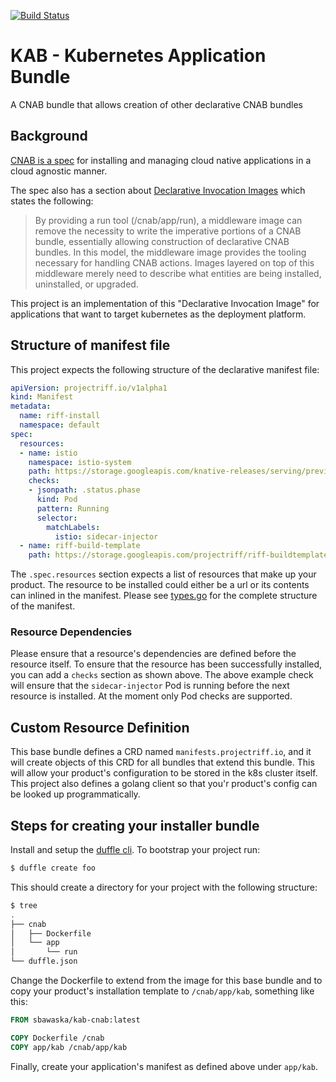 [![Build Status](https://dev.azure.com/projectriff/cnab-k8s-installer-base/_apis/build/status/projectriff.cnab-k8s-installer-base?branchName=master)](https://dev.azure.com/projectriff/cnab-k8s-installer-base/_build/latest?definitionId=1&branchName=master)

# KAB - Kubernetes Application Bundle
A CNAB bundle that allows creation of other declarative CNAB bundles


## Background

[CNAB is a spec](https://github.com/deislabs/cnab-spec) for installing and managing cloud native applications in a
cloud agnostic manner.

The spec also has a section about [Declarative Invocation Images](https://github.com/deislabs/cnab-spec/blob/master/801-declarative-images.md)
which states the following:

> By providing a run tool (/cnab/app/run), a middleware image can remove the necessity to write the imperative portions
> of a CNAB bundle, essentially allowing construction of declarative CNAB bundles. In this model, the middleware image
> provides the tooling necessary for handling CNAB actions. Images layered on top of this middleware merely need to
> describe what entities are being installed, uninstalled, or upgraded.

This project is an implementation of this "Declarative Invocation Image" for applications that want to target kubernetes
as the deployment platform.

## Structure of manifest file

This project expects the following structure of the declarative manifest file:
```yaml
apiVersion: projectriff.io/v1alpha1
kind: Manifest
metadata:
  name: riff-install
  namespace: default
spec:
  resources:
  - name: istio
    namespace: istio-system
    path: https://storage.googleapis.com/knative-releases/serving/previous/v0.3.0/istio.yaml
    checks:
    - jsonpath: .status.phase
      kind: Pod
      pattern: Running
      selector:
        matchLabels:
          istio: sidecar-injector
  - name: riff-build-template
    path: https://storage.googleapis.com/projectriff/riff-buildtemplate/riff-cnb-clusterbuildtemplate-0.2.0-snapshot-ci-63cd05079e1f.yaml
```
The `.spec.resources` section expects a list of resources that make up your product. The resource to be installed could
either be a url or its contents can inlined in the manifest. Please see [types.go](https://github.com/projectriff/cnab-k8s-installer-base/blob/master/pkg/apis/kab/v1alpha1/types.go)
for the complete structure of the manifest.

### Resource Dependencies
Please ensure that a resource's dependencies are defined before the resource itself. To ensure that the resource has
been successfully installed, you can add a `checks` section as shown above. The above example check will ensure that
the `sidecar-injector` Pod is running before the next resource is installed. At the moment only Pod checks are supported.


## Custom Resource Definition
This base bundle defines a CRD named `manifests.projectriff.io`, and it will create objects of this CRD for all bundles
that extend this bundle. This will allow your product's configuration to be stored in the k8s cluster itself. This
project also defines a golang client so that you'r product's config can be looked up programmatically.

## Steps for creating your installer bundle

Install and setup the [duffle cli](https://github.com/deislabs/duffle). To bootstrap your project run:
```bash
$ duffle create foo
```
This should create a directory for your project with the following structure:
```bash
$ tree
.
├── cnab
│   ├── Dockerfile
│   └── app
│       └── run
└── duffle.json
```
Change the Dockerfile to extend from the image for this base bundle and to copy your product's installation template to
`/cnab/app/kab`, something like this:
```dockerfile
FROM sbawaska/kab-cnab:latest

COPY Dockerfile /cnab
COPY app/kab /cnab/app/kab
```

Finally, create your application's manifest as defined above under `app/kab`.
